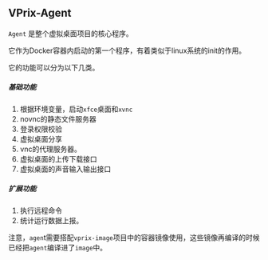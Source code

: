 ## VPrix-Agent

`Agent` 是整个虚拟桌面项目的核心程序。

它作为Docker容器内启动的第一个程序，有着类似于linux系统的init的作用。

它的功能可以分为以下几类。

##### 基础功能

1.  根据环境变量，启动`xfce`桌面和`xvnc`
2. novnc的静态文件服务器
3. 登录权限校验
4. 虚拟桌面分享
5. vnc的代理服务器。
6.  虚拟桌面的上传下载接口
7. 虚拟桌面的声音输入输出接口

##### 扩展功能

1. 执行远程命令
2. 统计运行数据上报。

注意，`agen`t需要搭配`vprix-image`项目中的容器镜像使用，这些镜像再编译的时候已经把`agent`编译进了`image`中。